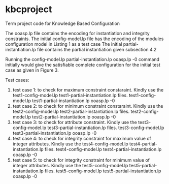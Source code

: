 # kbcproject
Term project code for Knowledge Based Configuration 

The ooasp.lp file contains the encoding for instantiation and integrity constraints.
The initial config-model.lp file has the encoding of the modules configuration model in Listing 1 as a test case
The initial partial-instantiation.lp file contains the partial instantiation given subsection 4.2 

Running the config-model.lp partial-instantiation.lp ooasp.lp -0 command initially would give the satisfiable complete configuration for the initial test case as given in Figure 3.

Test cases:
1) test case 1: to check for maximum constraint constaraint. Kindly use the test1-config-model.lp test1-partial-instantiation.lp files. test1-config-model.lp test1-partial-instantiation.lp ooasp.lp -0
2) test case 2: to check for minimum constraint constaraint. Kindly use the test2-config-model.lp test2-partial-instantiation.lp files. test2-config-model.lp test2-partial-instantiation.lp ooasp.lp -0
3) test case 3: to check for attribute constraint. Kindly use the test3-config-model.lp test3-partial-instantiation.lp files. test3-config-model.lp test3-partial-instantiation.lp ooasp.lp -0
4) test case 4: to check for integrity constraint for maximum value of integer attributes. Kindly use the test4-config-model.lp test4-partial-instantiation.lp files. test4-config-model.lp test4-partial-instantiation.lp ooasp.lp -0
5) test case 5: to check for integrity constraint for minimum value of integer attributes. Kindly use the test5-config-model.lp test5-partial-instantiation.lp files. test5-config-model.lp test5-partial-instantiation.lp ooasp.lp -0

